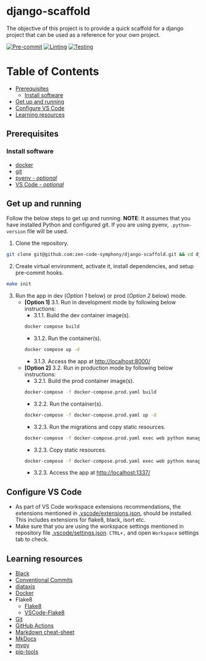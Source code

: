 # django-scaffold

The objective of this project is to provide a quick scaffold for a django project that can be used as a reference for your own project.

[![Pre-commit](https://github.com/zen-code-symphony/django-scaffold/actions/workflows/pre-commit.yml/badge.svg)](https://github.com/zen-code-symphony/django-scaffold/actions/workflows/pre-commit.yml)
[![Linting](https://github.com/zen-code-symphony/django-scaffold/actions/workflows/lint.yml/badge.svg)](https://github.com/zen-code-symphony/django-scaffold/actions/workflows/lint.yml)
[![Testing](https://github.com/zen-code-symphony/django-scaffold/actions/workflows/test.yml/badge.svg)](https://github.com/zen-code-symphony/django-scaffold/actions/workflows/test.yml)

# Table of Contents
- [Prerequisites](#prerequisites)
  - [Install software](#install-software)
- [Get up and running](#get-up-and-running)
- [Configure VS Code](#configure-vs-code)
- [Learning resources](#learning-resources)


## Prerequisites

### Install software
- [docker](https://docs.docker.com/get-docker/)
- [git](https://git-scm.com/downloads)
- [pyenv - _optional_](https://github.com/pyenv/pyenv)
- [VS Code - _optional_](https://code.visualstudio.com/download)


## Get up and running

Follow the below steps to get up and running. **NOTE**: It assumes that you have installed Python and configured git. If you are using pyenv, `.python-version` file will be used.

1. Clone the repository.
```sh
git clone git@github.com:zen-code-symphony/django-scaffold.git && cd django-scaffold
```
2. Create virtual environment, activate it, install dependencies, and setup pre-commit hooks.
```sh
make init
```
3. Run the app in dev (*Option 1* below) or prod (*Option 2* below) mode.
    * **[Option 1]** 3.1. Run in development mode by following below instructions:
      * 3.1.1. Build the dev container image(s).
      ```sh
      docker compose build
      ```
      * 3.1.2. Run the container(s).
      ```sh
      docker compose up -d
      ```
      * 3.1.3. Access the app at [http://localhost:8000/](http://localhost:8000/)
    * **[Option 2]** 3.2. Run in production mode by following below instructions:
        * 3.2.1. Build the prod container image(s).
        ```sh
        docker-compose -f docker-compose.prod.yaml build
        ```
        * 3.2.2. Run the container(s).
        ```sh
        docker-compose -f docker-compose.prod.yaml up -d
        ```
        * 3.2.3. Run the migrations and copy static resources.
        ```sh
        docker-compose -f docker-compose.prod.yaml exec web python manage.py migrate --noinput
        ```
        * 3.2.3. Copy static resources.
        ```sh
        docker-compose -f docker-compose.prod.yaml exec web python manage.py collectstatic --no-input --clear
        ```
        * 3.2.3. Access the app at [http://localhost:1337/](http://localhost:1337/)


## Configure VS Code
  - As part of VS Code workspace extensions recommendations, the extensions mentioned in [.vscode/extensions.json](./.vscode/extensions.json), should be installed. This includes extensions for flake8, black, isort etc.
  - Make sure that you are using the workspace settings mentioned in repository file [.vscode/settings.json](./.vscode/settings.json). `CTRL+,` and open `Workspace` settings tab to check.

## Learning resources
* [Black](https://black.readthedocs.io/en/stable/index.html)
* [Conventional Commits](https://www.conventionalcommits.org/)
* [diataxis](https://diataxis.fr/)
* [Docker](https://docs.docker.com/guides/get-started/)
* Flake8
  - [Flake8](https://flake8.pycqa.org/en/latest/index.html)
  - [VSCode-Flake8](https://github.com/microsoft/vscode-flake8)
* [Git](https://git-scm.com/book/en/v2)
* [GitHub Actions](https://docs.github.com/en/actions)
* [Markdown cheat-sheet](https://www.markdownguide.org/cheat-sheet/)
* [MkDocs](https://www.mkdocs.org/)
* [mypy](https://mypy.readthedocs.io/en/stable/index.html)
* [pip-tools](https://pip-tools.readthedocs.io/en/latest/)
